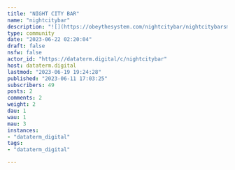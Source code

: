 ```yaml
---
title: "NIGHT CITY BAR" 
name: "nightcitybar"
description: "![](https://obeythesystem.com/nightcitybar/nightcitybarsmall.png)Welcome to [NIGHT CITY BAR](https://nightcity.bar/), the ultimate cyberpunk-inspired, LGBTQIA+ friendly Fediverse instance for edgerunners, netrunners, and cyberpunks."
type: community
date: "2023-06-22 02:20:04"
draft: false
nsfw: false
actor_id: "https://dataterm.digital/c/nightcitybar"
host: dataterm.digital
lastmod: "2023-06-19 19:24:28"
published: "2023-06-11 17:03:25"
subscribers: 49
posts: 2
comments: 2
weight: 2
dau: 1
wau: 1
mau: 3
instances:
- "dataterm_digital"
tags: 
- "dataterm_digital"

---
```

